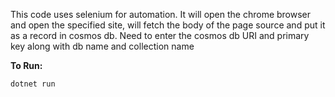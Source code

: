 This code uses selenium for automation.
It will open the chrome browser and open the specified site, will fetch the body of the page source and put it as a record in cosmos db.
Need to enter the cosmos db URI and primary key along with db name and collection name

**To Run:**

`dotnet run`

